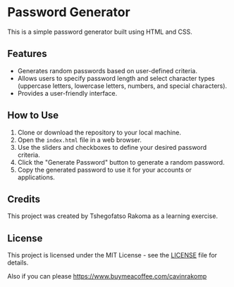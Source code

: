 # Password Generator

This is a simple password generator built using HTML and CSS.

## Features

- Generates random passwords based on user-defined criteria.
- Allows users to specify password length and select character types (uppercase letters, lowercase letters, numbers, and special characters).
- Provides a user-friendly interface.

## How to Use

1. Clone or download the repository to your local machine.
2. Open the `index.html` file in a web browser.
3. Use the sliders and checkboxes to define your desired password criteria.
4. Click the "Generate Password" button to generate a random password.
5. Copy the generated password to use it for your accounts or applications.

## Credits

This project was created by Tshegofatso Rakoma as a learning exercise.

## License

This project is licensed under the MIT License - see the [LICENSE](LICENSE) file for details.

Also if you can please https://www.buymeacoffee.com/cavinrakomp

